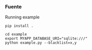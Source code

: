 ### Fuente

Running example

```shell
pip install .

cd example
export MYAPP_DATABASE_URI="sqlite:///"
python example.py --blacklist=x,y
```